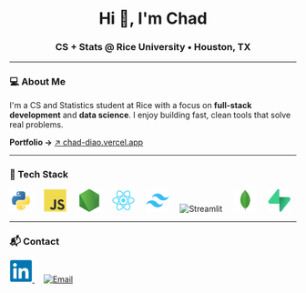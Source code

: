 <h1 align="center">Hi 👋, I'm Chad</h1>
<h3 align="center">CS + Stats @ Rice University • Houston, TX</h3>

---

### 💻 About Me

I'm a CS and Statistics student at Rice with a focus on **full-stack development** and **data science**. I enjoy building fast, clean tools that solve real problems.

**Portfolio →** [↗ chad-diao.vercel.app](#)

---

### 🧰 Tech Stack

<p align="left">
  <img src="https://raw.githubusercontent.com/devicons/devicon/master/icons/python/python-original.svg" alt="Python" width="40" height="40"/>
  <img width="12" />
  <img src="https://raw.githubusercontent.com/devicons/devicon/master/icons/javascript/javascript-original.svg" alt="JavaScript" width="40" height="40"/>
  <img width="12" />
  <img src="https://raw.githubusercontent.com/devicons/devicon/master/icons/nodejs/nodejs-original.svg" alt="Node.js" width="40" height="40"/>
  <img width="12" />
  <img src="https://raw.githubusercontent.com/devicons/devicon/master/icons/react/react-original.svg" alt="React" width="40" height="40"/>
  <img width="12" />
  <img src="https://raw.githubusercontent.com/devicons/devicon/master/icons/tailwindcss/tailwindcss-original.svg" alt="Tailwind CSS" width="40" height="40"/>
  <img width="12" />
  <img src="https://cdn.simpleicons.org/streamlit/FF4B4B" alt="Streamlit" width="40" height="40"/>
  <img width="12" />
  <img src="https://raw.githubusercontent.com/devicons/devicon/master/icons/mongodb/mongodb-original.svg" alt="MongoDB" width="40" height="40"/>
  <img width="12" />
  <img src="https://raw.githubusercontent.com/devicons/devicon/master/icons/supabase/supabase-original.svg" alt="Supabase" width="40" height="40"/>
</p>

---

### 📬 Contact

<p align="left">
  <a href="https://linkedin.com/in/chaddiao" target="_blank" rel="noreferrer">
    <img src="https://raw.githubusercontent.com/devicons/devicon/master/icons/linkedin/linkedin-original.svg" alt="LinkedIn" width="40" height="40"/>
  </a>
  <img width="12" />
  <a href="mailto:chaddiao@gmail.com" target="_blank" rel="noreferrer">
    <img src="https://cdn.jsdelivr.net/gh/devicons/devicon/icons/google/google-original.svg" alt="Email" width="40" height="40"/>
  </a>
</p>
